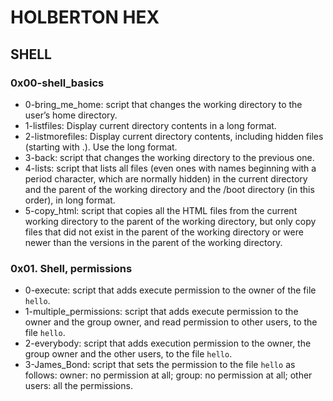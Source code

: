 # HOLBERTON HEX #
## SHELL ##

### 0x00-shell_basics ###
* 0-bring_me_home:  script that changes the working directory to the user’s home directory.
* 1-listfiles: Display current directory contents in a long format.
* 2-listmorefiles: Display current directory contents, including hidden files (starting with .). Use the long format.
* 3-back: script that changes the working directory to the previous one.
* 4-lists: script that lists all files (even ones with names beginning with a period character, which are normally hidden) in the current directory and the parent of the working directory and the /boot directory (in this order), in long format.
* 5-copy_html: script that copies all the HTML files from the current working directory to the parent of the working directory, but only copy files that did not exist in the parent of the working directory or were newer than the versions in the parent of the working directory.

### 0x01. Shell, permissions ###
* 0-execute: script that adds execute permission to the owner of the file `hello`.
* 1-multiple_permissions: script that adds execute permission to the owner and the group owner, and read permission to other users, to the file `hello`.
* 2-everybody: script that adds execution permission to the owner, the group owner and the other users, to the file `hello`.
* 3-James_Bond: script that sets the permission to the file `hello` as follows:
owner: no permission at all;
group: no permission at all;
other users: all the permissions.
